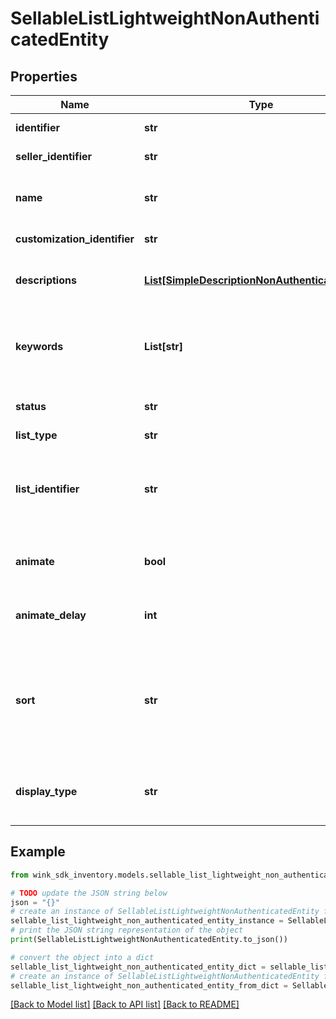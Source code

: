 # SellableListLightweightNonAuthenticatedEntity


## Properties

Name | Type | Description | Notes
------------ | ------------- | ------------- | -------------
**identifier** | **str** | Unique identifier | 
**seller_identifier** | **str** | AffiliateAccount identifier | 
**name** | **str** | Descriptive name of this list for seller use only | 
**customization_identifier** | **str** | Customization identifier | 
**descriptions** | [**List[SimpleDescriptionNonAuthenticatedEntity]**](SimpleDescriptionNonAuthenticatedEntity.md) | Contains custom title and description of grid | 
**keywords** | **List[str]** | Keywords is meta data for the grid you created that can be used for SEO purposes. | 
**status** | **str** | Status | [default to 'ACTIVE']
**list_type** | **str** | List type | 
**list_identifier** | **str** | Depending on the &#x60;listType&#x60;, this is either the list / search / channel inventory identifier. | 
**animate** | **bool** | Create an animated gif instead of a list of images | [optional] [default to False]
**animate_delay** | **int** | Controls animation delay in milliseconds. -1 is disabled | [optional] [default to -1]
**sort** | **str** | Determines which badge to show on the Web Component. Is also used to sort properties for search grids. | [optional] 
**display_type** | **str** | Indicate which initial values to display first on the front-facing card | [default to 'NATIVE']

## Example

```python
from wink_sdk_inventory.models.sellable_list_lightweight_non_authenticated_entity import SellableListLightweightNonAuthenticatedEntity

# TODO update the JSON string below
json = "{}"
# create an instance of SellableListLightweightNonAuthenticatedEntity from a JSON string
sellable_list_lightweight_non_authenticated_entity_instance = SellableListLightweightNonAuthenticatedEntity.from_json(json)
# print the JSON string representation of the object
print(SellableListLightweightNonAuthenticatedEntity.to_json())

# convert the object into a dict
sellable_list_lightweight_non_authenticated_entity_dict = sellable_list_lightweight_non_authenticated_entity_instance.to_dict()
# create an instance of SellableListLightweightNonAuthenticatedEntity from a dict
sellable_list_lightweight_non_authenticated_entity_from_dict = SellableListLightweightNonAuthenticatedEntity.from_dict(sellable_list_lightweight_non_authenticated_entity_dict)
```
[[Back to Model list]](../README.md#documentation-for-models) [[Back to API list]](../README.md#documentation-for-api-endpoints) [[Back to README]](../README.md)


